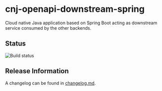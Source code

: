 # cnj-openapi-downstream-spring

Cloud native Java application based on Spring Boot acting as downstream service consumed by the other backends.

## Status

![Build status]()

## Release Information

A changelog can be found in [changelog.md](changelog.md).

